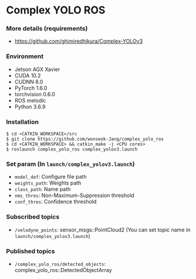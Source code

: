 # Complex YOLO ROS

### More details (requirements)
* https://github.com/ghimiredhikura/Complex-YOLOv3

### Environment
* Jetson AGX Xavier 
* CUDA 10.2
* CUDNN 8.0
* PyTorch 1.6.0
* torchvision 0.6.0
* ROS melodic
* Python 3.6.9

### Installation

```
$ cd <CATKIN_WORKSPACE>/src
$ git clone https://github.com/wonseok-Jang/complex_yolo_ros
$ cd <CATKIN_WORKSPACE> && catkin_make -j <CPU cores>
$ roslaunch complex_yolo_ros complex_yolov3.launch
```

### Set param (In `launch/complex_yolov3.launch`)
* `model_def`: Configure file path
* `weights_path`: Weights path
* `class_path`: Name path
* `nms_thres`: Non-Maximum-Suppression threshold
* `conf_thres`: Confidence threshold

### Subscribed topics
* `/velodyne_points`: sensor_msgs::PointCloud2 (You can set topic name in `launch/complex_yolov3.launch`)

### Published topics
* `/complex_yolo_ros/detected_objects`: complex_yolo_ros::DetectedObjectArray
